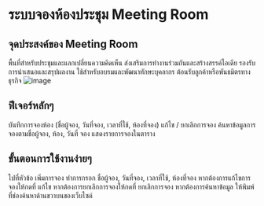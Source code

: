 # ระบบจองห้องประชุม Meeting Room

## จุดประสงค์ของ Meeting Room
พื้นที่สำหรับประชุมและแลกเปลี่ยนความคิดเห็น
ส่งเสริมการทำงานร่วมกันและสร้างสรรค์ไอเดีย
รองรับการนำเสนอและสรุปผลงาน
ใช้สำหรับอบรมและพัฒนาทักษะบุคลากร
ต้อนรับลูกค้าหรือพันธมิตรทางธุรกิจ
![image](https://github.com/user-attachments/assets/1dab4829-4cb4-4008-8941-7fdbf467a7b3)


## ฟีเจอร์หลักๆ
บันทึกการจองห้อง (ชื่อผู้จอง, วันที่จอง, เวลาที่ใช้, ห้องที่จอง) 
แก้ไข / ยกเลิกการจอง
ค้นหาข้อมูลการจองตามชื่อผู้จอง, ห้อง, วันที่ จอง
แสดงรายการจองในตาราง

## ขั้นตอนการใช้งานง่ายๆ
ไปที่หัวข้อ เพิ่มการจอง
ทำการกรอก ชื่อผู้จอง, วันที่จอง, เวลาที่ใช้, ห้องที่จอง
หากต้องการแก้ไขการจองให้กดที่ แก้ไข
หากต้องการยกเลิกการจองให้กดที่ ยกเลิกการจอง
หากต้องการค้นหาข้อมูล ให้พิมพ์ที่ช่องค้นหาด้านขวาบนของเว็บไซด์
